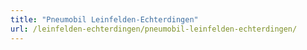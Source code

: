 ```yaml
---
title: "Pneumobil Leinfelden-Echterdingen"
url: /leinfelden-echterdingen/pneumobil-leinfelden-echterdingen/
---
```

